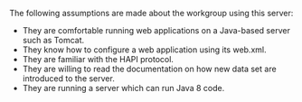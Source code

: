 The following assumptions are made about the workgroup using this server:
* They are comfortable running web applications on a Java-based server such as Tomcat.
* They know how to configure a web application using its web.xml.
* They are familiar with the HAPI protocol.
* They are willing to read the documentation on how new data set are introduced to the server.
* They are running a server which can run Java 8 code.




